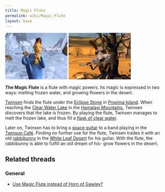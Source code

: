 ```yaml
---
title: Magic Flute
permalink: wiki/Magic_Flute
layout: base
---
```


<img src="assets/lba1/_cutscenes/07_clear_water_lake.gif"
title="Twinsen playing the Magic Flute" width="200"
alt="Twinsen playing the Magic Flute" />
<img src="assets/lba1/_cutscenes/09_white_leaf_desert.gif"
title="The old rabbibunny with the Magic Flute" width="200"
alt="The old rabbibunny with the Magic Flute" />

**The Magic Flute** is a flute with magic powers. Its magic is expressed
in two ways: melting frozen water, and growing flowers in the desert.

[Twinsen](Twinsen "wikilink") finds the flute under the [Eclipse
Stone](Eclipse_Stone "wikilink") in [Proxima
Island](Proxima_Island "wikilink"). When reaching the [Clear Water
Lake](Clear_Water_Lake "wikilink") in the [Hamalayi
Mountains](Hamalayi_Mountains "wikilink"), Twinsen discovers that the
lake is frozen. By playing the flute, Twinsen manages to melt the frozen
lake, and thus fill a [flask of clear
water](flask_of_clear_water "wikilink").

Later on, Twinsen has to bring a [space guitar](space_guitar "wikilink")
to a band playing in the [Twinsun Café](Twinsun_Café "wikilink").
Finding no further use for the flute, Twinsen trades it with an old
[rabbibunny](rabbibunny "wikilink") in the [White Leaf
Desert](White_Leaf_Desert "wikilink") for his guitar. With the flute,
the rabbibunny is able to fulfill an old dream of his- grow flowers in
the desert.

## Related threads

### General

- [Use Magic Flute instead of Horn of
  Gawley?](https://forum.magicball.net/showthread.php?t=12249)

